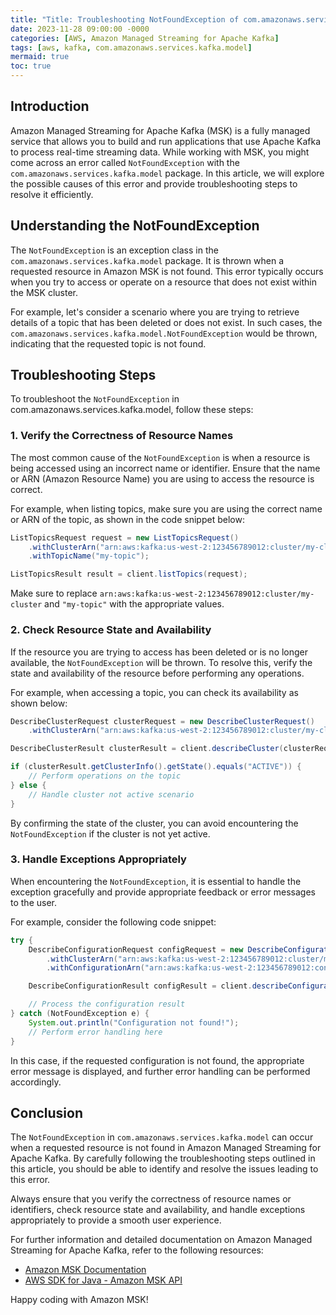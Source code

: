 ```yaml
---
title: "Title: Troubleshooting NotFoundException of com.amazonaws.services.kafka.model in Amazon Managed Streaming for Apache Kafka"
date: 2023-11-28 09:00:00 -0000
categories: [AWS, Amazon Managed Streaming for Apache Kafka]
tags: [aws, kafka, com.amazonaws.services.kafka.model]
mermaid: true
toc: true
---
```



## Introduction

Amazon Managed Streaming for Apache Kafka (MSK) is a fully managed service that allows you to build and run applications that use Apache Kafka to process real-time streaming data. While working with MSK, you might come across an error called `NotFoundException` with the `com.amazonaws.services.kafka.model` package. In this article, we will explore the possible causes of this error and provide troubleshooting steps to resolve it efficiently.

## Understanding the NotFoundException

The `NotFoundException` is an exception class in the `com.amazonaws.services.kafka.model` package. It is thrown when a requested resource in Amazon MSK is not found. This error typically occurs when you try to access or operate on a resource that does not exist within the MSK cluster.

For example, let's consider a scenario where you are trying to retrieve details of a topic that has been deleted or does not exist. In such cases, the `com.amazonaws.services.kafka.model.NotFoundException` would be thrown, indicating that the requested topic is not found.

## Troubleshooting Steps

To troubleshoot the `NotFoundException` in com.amazonaws.services.kafka.model, follow these steps:

### 1. Verify the Correctness of Resource Names

The most common cause of the `NotFoundException` is when a resource is being accessed using an incorrect name or identifier. Ensure that the name or ARN (Amazon Resource Name) you are using to access the resource is correct. 

For example, when listing topics, make sure you are using the correct name or ARN of the topic, as shown in the code snippet below:

```java
ListTopicsRequest request = new ListTopicsRequest()
    .withClusterArn("arn:aws:kafka:us-west-2:123456789012:cluster/my-cluster")
    .withTopicName("my-topic");

ListTopicsResult result = client.listTopics(request);
```

Make sure to replace `arn:aws:kafka:us-west-2:123456789012:cluster/my-cluster` and `"my-topic"` with the appropriate values.

### 2. Check Resource State and Availability

If the resource you are trying to access has been deleted or is no longer available, the `NotFoundException` will be thrown. To resolve this, verify the state and availability of the resource before performing any operations.

For example, when accessing a topic, you can check its availability as shown below:

```java
DescribeClusterRequest clusterRequest = new DescribeClusterRequest()
    .withClusterArn("arn:aws:kafka:us-west-2:123456789012:cluster/my-cluster");

DescribeClusterResult clusterResult = client.describeCluster(clusterRequest);

if (clusterResult.getClusterInfo().getState().equals("ACTIVE")) {
    // Perform operations on the topic
} else {
    // Handle cluster not active scenario
}
```

By confirming the state of the cluster, you can avoid encountering the `NotFoundException` if the cluster is not yet active.

### 3. Handle Exceptions Appropriately

When encountering the `NotFoundException`, it is essential to handle the exception gracefully and provide appropriate feedback or error messages to the user.

For example, consider the following code snippet:

```java
try {
    DescribeConfigurationRequest configRequest = new DescribeConfigurationRequest()
        .withClusterArn("arn:aws:kafka:us-west-2:123456789012:cluster/my-cluster")
        .withConfigurationArn("arn:aws:kafka:us-west-2:123456789012:configuration/my-config");

    DescribeConfigurationResult configResult = client.describeConfiguration(configRequest);

    // Process the configuration result
} catch (NotFoundException e) {
    System.out.println("Configuration not found!");
    // Perform error handling here
}
```

In this case, if the requested configuration is not found, the appropriate error message is displayed, and further error handling can be performed accordingly.

## Conclusion

The `NotFoundException` in `com.amazonaws.services.kafka.model` can occur when a requested resource is not found in Amazon Managed Streaming for Apache Kafka. By carefully following the troubleshooting steps outlined in this article, you should be able to identify and resolve the issues leading to this error.

Always ensure that you verify the correctness of resource names or identifiers, check resource state and availability, and handle exceptions appropriately to provide a smooth user experience.

For further information and detailed documentation on Amazon Managed Streaming for Apache Kafka, refer to the following resources:

- [Amazon MSK Documentation](https://docs.aws.amazon.com/msk)
- [AWS SDK for Java - Amazon MSK API](https://docs.aws.amazon.com/AWSJavaSDK/latest/javadoc/com/amazonaws/services/kafka/AWSKafka.html)

Happy coding with Amazon MSK!